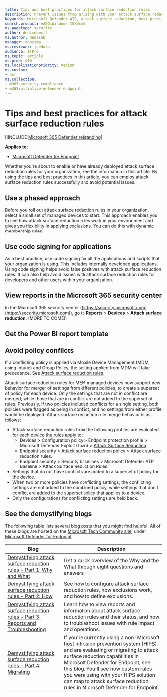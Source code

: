 ```yaml
---
title: Tips and best practices for attack surface reduction rules
description: Prevent issues from arising with your attack surface reduction rules by following these best practices
keywords: Microsoft Defender ATP, attack surface reduction, best practices
search.product: eADQiWindows 10XVcnh
ms.pagetype: security
author: denisebmsft
ms.author: deniseb
manager: dansimp
ms.reviewer: jcedola
audience: ITPro 
ms.topic: article 
ms.prod: w10 
ms.localizationpriority: medium
ms.custom: 
- asr
ms.collection: 
- m365-security-compliance 
- m365initiative-defender-endpoint 
---
```


# Tips and best practices for attack surface reduction rules

[!INCLUDE [Microsoft 365 Defender rebranding](../../includes/microsoft-defender.md)]

**Applies to:**

- [Microsoft Defender for Endpoint](https://go.microsoft.com/fwlink/p/?linkid=2146631)

<!--ASR guidance for deploying rules (links to Antonio’s blog, recommendations for deploying rules to small set of devices first, code signing, link to ASR Power BI template, and link to M365 security center reports) and 8.	Policy conflict (details about what happens with conflicting policies, what happens when settings from different policies are merged)
-->

Whether you're about to enable or have already deployed attack surface reduction rules for your organization, see the information in this article. By using the tips and best practices in this article, you can employ attack surface reduction rules successfully and avoid potential issues.

## Use a phased approach

Before you roll out attack surface reduction rules in your organization, select a small set of managed devices to start. This approach enables you to see how attack surface reduction rules work in your environment and gives you flexibility in applying exclusions. You can do this with dynamic membership rules.

<!--Siddarth, we need to find the info about how to set up dynamic membership rules and add a procedure here.-->

## Use code signing for applications

As a best practice, use code signing for all the applications and scripts that your organization is using. This includes internally developed applications. Using code signing helps avoid false positives with attack surface reduction rules. It can also help avoid issues with attack surface reduction rules for developers and other users within your organization. 

## View reports in the Microsoft 365 security center

In the Microsoft 365 security center ([https://security.microsoft.com](https://security.microsoft.com)), go to **Reports** > **Devices** > **Attack surface reduction**. (MORE TO COME!)

## Get the Power BI report template

<!--The Power BI report templates are here: https://github.com/microsoft/MDATP-PowerBI-Templates-->

## Avoid policy conflicts

If a conflicting policy is applied via Mobile Device Management (MDM, using Intune) and Group Policy, the setting applied from MDM will take precedence. See [Attack surface reduction rules](https://docs.microsoft.com/mem/intune/protect/endpoint-protection-windows-10#attack-surface-reduction-rules).

Attack surface reduction rules for MEM managed devices now support new behavior for merger of settings from different policies, to create a superset of policy for each device. Only the settings that are not in conflict are merged, while those that are in conflict are not added to the superset of rules. Previously, if two policies included conflicts for a single setting, both policies were flagged as being in conflict, and no settings from either profile would be deployed. Attack surface reduction rule merge behavior is as follows:   
- Attack surface reduction rules from the following profiles are evaluated for each device the rules apply to:  
    - Devices > Configuration policy > Endpoint protection profile > Microsoft Defender Exploit Guard > [Attack Surface Reduction](https://docs.microsoft.com/mem/intune/protect/endpoint-protection-windows-10#attack-surface-reduction).
    - Endpoint security > Attack surface reduction policy > Attack surface reduction rules.
    - Endpoint security > Security baselines > Microsoft Defender ATP Baseline > Attack Surface Reduction Rules.
- Settings that do not have conflicts are added to a superset of policy for the device.
- When two or more policies have conflicting settings, the conflicting settings are not added to the combined policy, while settings that don’t conflict are added to the superset policy that applies to a device.
- Only the configurations for conflicting settings are held back.



## See the demystifying blogs

The following table lists several blog posts that you might find helpful. All of these blogs are hosted on the [Microsoft Tech Community site](https://techcommunity.microsoft.com), under [Microsoft Defender for Endpoint](https://techcommunity.microsoft.com/t5/microsoft-defender-for-endpoint/bg-p/MicrosoftDefenderATPBlog).

|Blog  |Description  |
|---------|---------|
|[Demystifying attack surface reduction rules - Part 1: Why and What](https://techcommunity.microsoft.com/t5/microsoft-defender-for-endpoint/demystifying-attack-surface-reduction-rules-part-1/ba-p/1306420)     | Get a quick overview of the Why and the What through eight questions and answers.          |
|[Demystifying attack surface reduction rules - Part 2: How](https://techcommunity.microsoft.com/t5/microsoft-defender-for-endpoint/demystifying-attack-surface-reduction-rules-part-2/ba-p/1326565)     | See how to configure attack surface reduction rules, how exclusions work, and how to define exclusions.         |
|[Demystifying attack surface reduction rules - Part 3: Reports and Troubleshooting](https://techcommunity.microsoft.com/t5/microsoft-defender-for-endpoint/demystifying-attack-surface-reduction-rules-part-3/ba-p/1360968)     | Learn how to view reports and information about attack surface reduction rules and their status, and how to troubleshoot issues with rule impact and operations.         |
|[Demystifying attack surface reduction rules - Part 4: Migrating](https://techcommunity.microsoft.com/t5/microsoft-defender-for-endpoint/demystifying-attack-surface-reduction-rules-part-4/ba-p/1384425)     | If you're currently using a non-Microsoft host intrusion prevention system (HIPS) and are evaluating or migrating to attack surface reduction capabilities in Microsoft Defender for Endpoint, see this blog. You'll see how custom rules you were using with your HIPS solution can map to attack surface reduction rules in Microsoft Defender for Endpoint.         |

